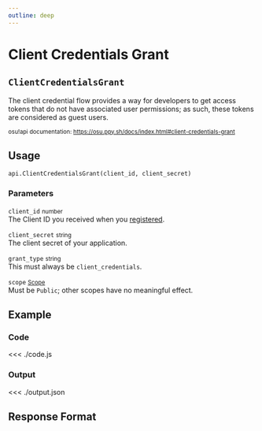 ```yaml
---
outline: deep
---
```


# Client Credentials Grant <Badge type="tip" text="POST"/>

## `ClientCredentialsGrant`

The client credential flow provides a way for developers to get access tokens that do not have associated user permissions; as such, these tokens are considered as guest users.

<small>osu!api documentation: https://osu.ppy.sh/docs/index.html#client-credentials-grant</small>

## Usage

`api.ClientCredentialsGrant(client_id, client_secret)`

### Parameters

`client_id` <small>number</small><br>
The Client ID you received when you [registered](https://osu.ppy.sh/home/account/edit#new-oauth-application).

`client_secret` <small>string</small><br>
The client secret of your application.

`grant_type` <small>string</small><br>
This must always be `client_credentials`.

`scope` <small>[Scope](../../types/scope)</small><br>
Must be `Public`; other scopes have no meaningful effect.

## Example

### Code
<<< ./code.js

### Output
<<< ./output.json

## Response Format

<!--@include: ./response.md-->